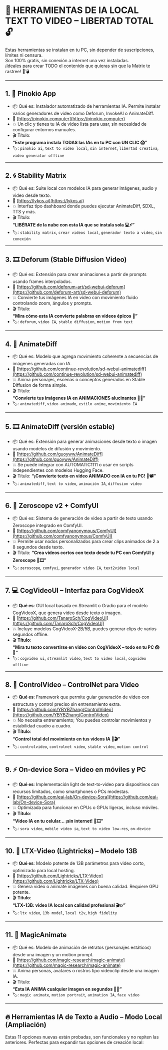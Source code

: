 # 🧱 HERRAMIENTAS DE IA LOCAL TEXT TO VIDEO – LIBERTAD TOTAL 🔓

Estas herramientas se instalan en tu PC, sin depender de suscripciones, límites ni censura.  
Son 100% gratis, sin conexión a internet una vez instaladas.  
¡Ideales para crear TODO el contenido que quieras sin que la Matrix te rastree! 🧠💣

---

## 1. 🧩 Pinokio App
- 📦 Qué es: Instalador automatizado de herramientas IA. Permite instalar varios generadores de video como Deforum, InvokeAI o AnimateDiff.
- 🔗 [https://pinokio.computer](https://pinokio.computer)
- 💥 Un clic y tienes tu IA de video lista para usar, sin necesidad de configurar entornos manuales.
- 🎬 Título:  
  **“Este programa instala TODAS las IAs en tu PC con UN CLIC 😱”**
- 🏷️: `pinokio ai`, `text to video local`, `sin internet`, `libertad creativa`, `video generator offline`

---

## 2. 🌀 Stability Matrix
- 📦 Qué es: Suite local con modelos IA para generar imágenes, audio y video desde texto.
- 🔗 [https://lykos.ai](https://lykos.ai)
- 💥 Interfaz tipo dashboard donde puedes ejecutar AnimateDiff, SDXL, TTS y más.
- 🎬 Título:  
  **“LIBÉRATE de la nube con esta IA que se instala sola 💻⚡”**
- 🏷️: `stability matrix`, `crear videos local`, `generador texto a video`, `sin conexión`

---

## 3. 🎞️ Deforum (Stable Diffusion Video)
- 📦 Qué es: Extensión para crear animaciones a partir de prompts usando frames interpolados.
- 🔗 [https://github.com/deforum-art/sd-webui-deforum](https://github.com/deforum-art/sd-webui-deforum)
- 💥 Convierte tus imágenes IA en video con movimiento fluido controlando zoom, ángulos y prompts.
- 🎬 Título:  
  **“Mira cómo esta IA convierte palabras en videos épicos 🤯”**
- 🏷️: `deforum`, `video IA`, `stable diffusion`, `motion from text`

---

## 4. 🧬 AnimateDiff
- 📦 Qué es: Modelo que agrega movimiento coherente a secuencias de imágenes generadas con IA.
- 🔗 [https://github.com/continue-revolution/sd-webui-animatediff](https://github.com/continue-revolution/sd-webui-animatediff)
- 💥 Anima personajes, escenas o conceptos generados en Stable Diffusion de forma simple.
- 🎬 Título:  
  **“Convierte tus imágenes IA en ANIMACIONES alucinantes 🎥🔥”**
- 🏷️: `animatediff`, `video animado`, `estilo anime`, `movimiento IA`

---

## 5. 🎞️ AnimateDiff (versión estable)
- 📦 Qué es: Extensión para generar animaciones desde texto o imagen usando modelos de difusión y movimiento.
- 🔗 [https://github.com/guoyww/AnimateDiff](https://github.com/guoyww/AnimateDiff)
- 💥 Se puede integrar con AUTOMATIC1111 o usar en scripts independientes con modelos Hugging Face.
- 🎬 Título:
  **“¡Convierte texto en video ANIMADO con IA en tu PC! 🎨📽️”**
- 🏷️: `animatediff`, `text to video`, `animación IA`, `diffusion video`

---

## 6. 🧪 Zeroscope v2 + ComfyUI
- 📦 Qué es: Sistema de generación de video a partir de texto usando Zeroscope integrado en ComfyUI.
- 🔗 [https://github.com/comfyanonymous/ComfyUI](https://github.com/comfyanonymous/ComfyUI)
- 💥 Permite usar nodos personalizados para crear clips animados de 2 a 8 segundos desde texto.
- 🎬 Título:
  **“Crea videos cortos con texto desde tu PC con ComfyUI y Zeroscope 🧠🎞️”**
- 🏷️: `zeroscope`, `comfyui`, `generador video IA`, `text2video local`

---

## 7. 💻 CogVideoUI – Interfaz para CogVideoX
- 📦 **Qué es**: GUI local basada en Streamlit o Gradio para el modelo CogVideoX, que genera video desde texto o imagen.
- 🔗 [https://github.com/TanaroSch/CogVideoUI](https://github.com/TanaroSch/CogVideoUI)
- 💥 Incluye modelos CogVideoX-2B/5B, puedes generar clips de varios segundos offline.
- 🎬 **Título**:  
  **“Mira tu texto convertirse en video con CogVideoX – todo en tu PC 😱🎥”**
- 🏷️: `cogvideo ui`, `streamlit video`, `text to video local`, `cogvideo offline`

---

## 8. 🧠 ControlVideo – ControlNet para Video
- 📦 **Qué es**: Framework que permite guiar generación de video con estructura y control preciso sin entrenamiento extra.
- 🔗 [https://github.com/YBYBZhang/ControlVideo](https://github.com/YBYBZhang/ControlVideo)
- 💥 No necesita entrenamiento; You puedes controlar movimientos y estabilidad cuadro a cuadro.
- 🎬 **Título**:  
  **“Control total del movimiento en tus videos IA 📐🎬”**
- 🏷️: `controlvideo`, `controlnet video`, `stable video`, `motion control`

---

## 9. ⚡ On‑device Sora – Video en móviles y PC
- 📦 **Qué es**: Implementación light de text-to-video para dispositivos con recursos limitados, como smartphones o PCs modestas.
- 🔗 [https://github.com/eai-lab/On-device-Sora](https://github.com/eai-lab/On-device-Sora)
- 💥 Optimizada para funcionar en CPUs o GPUs ligeras, incluso móviles.
- 🎬 **Título**:  
  **“Video IA en tu celular… ¡sin internet! 📱🎞️”**
- 🏷️: `sora video`, `mobile video ia`, `text to video low‑res`, `on‑device`

---

## 10. 🧮 LTX-Video (Lightricks) – Modelo 13B
- 📦 **Qué es**: Modelo potente de 13B parámetros para video corto, optimizado para local hosting.
- 🔗 [https://github.com/Lightricks/LTX-Video](https://github.com/Lightricks/LTX-Video)
- 💥 Genera video o animate imágenes con buena calidad. Requiere GPU potente.
- 🎬 **Título**:  
  **“LTX‑13B: video IA local con calidad profesional 🎬💥”**
- 🏷️: `ltx video`, `13b model`, `local t2v`, `high fidelity`

---

## 11. 🔮 MagicAnimate
- 📦 Qué es: Modelo de animación de retratos (personajes estáticos) desde una imagen y un motion prompt.
- 🔗 [https://github.com/magic-research/magic-animate](https://github.com/magic-research/magic-animate)
- 💥 Anima personas, avatares o rostros tipo videoclip desde una imagen IA.
- 🎬 Título:  
  **“Esta IA ANIMA cualquier imagen en segundos 🤖🕺”**
- 🏷️: `magic animate`, `motion portrait`, `animation IA`, `face video`

---

## 🔥 Herramientas IA de Texto a Audio – Modo Local (Ampliación)

Estas 11 opciones nuevas están probadas, son funcionales y no repiten las anteriores. Perfectas para expandir tus opciones de creación local:
